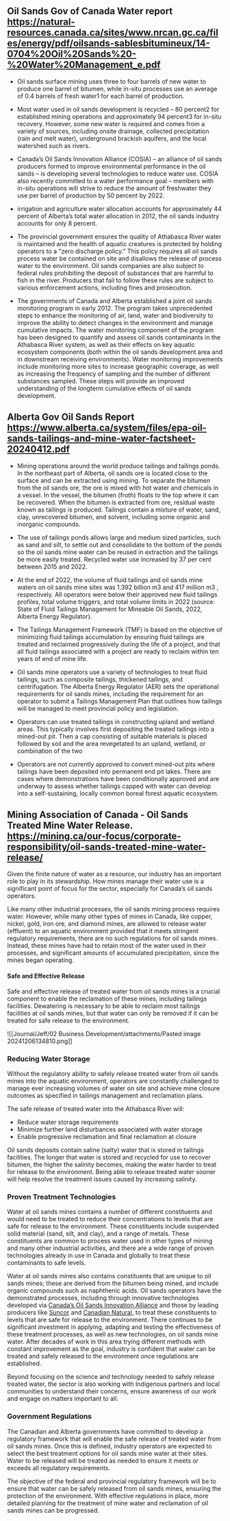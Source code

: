 ## Oil Sands Gov of Canada Water report https://natural-resources.canada.ca/sites/www.nrcan.gc.ca/files/energy/pdf/oilsands-sablesbitumineux/14-0704%20Oil%20Sands%20-%20Water%20Management_e.pdf

- Oil sands surface mining uses three to four barrels of new water to produce one barrel of bitumen, while in-situ processes use an average of 0.4 barrels of fresh water1 for each barrel of production.

- Most water used in oil sands development is recycled – 80 percent2 for established mining operations and approximately 94 percent3 for in-situ recovery. However, some new water is required and comes from a variety of sources, including onsite drainage, collected precipitation (rain and melt water), underground brackish aquifers, and the local watershed such as rivers.

- Canada’s Oil Sands Innovation Alliance (COSIA) – an alliance of oil sands producers formed to improve environmental performance in the oil sands – is developing several technologies to reduce water use. COSIA also recently committed to a water performance goal – members with in-situ operations will strive to reduce the amount of freshwater they use per barrel of production by 50 percent by 2022.

- irrigation and agriculture water allocation accounts for approximately 44 percent of Alberta’s total water allocation in 2012, the oil sands industry accounts for only 8 percent.

- The provincial government ensures the quality of Athabasca River water is maintained and the health of aquatic creatures is protected by holding operators to a “zero discharge policy.” This policy requires all oil sands process water be contained on site and disallows the release of process water to the environment. Oil sands companies are also subject to federal rules prohibiting the deposit of substances that are harmful to fish in the river. Producers that fail to follow these rules are subject to various enforcement actions, including fines and prosecution.

- The governments of Canada and Alberta established a joint oil sands monitoring program in early 2012. The program takes unprecedented steps to enhance the monitoring of air, land, water and biodiversity to improve the ability to detect changes in the environment and manage cumulative impacts. The water monitoring component of the program has been designed to quantify and assess oil sands contaminants in the Athabasca River system, as well as their effects on key aquatic ecosystem components (both within the oil sands development area and in downstream receiving environments). Water monitoring improvements include monitoring more sites to increase geographic coverage, as well as increasing the frequency of sampling and the number of different substances sampled. These steps will provide an improved understanding of the longterm cumulative effects of oil sands development.

## Alberta Gov Oil Sands Report  https://www.alberta.ca/system/files/epa-oil-sands-tailings-and-mine-water-factsheet-20240412.pdf

- Mining operations around the world produce tailings and tailings ponds. In the northeast part of Alberta, oil sands ore is located close to the surface and can be extracted using mining. To separate the bitumen from the oil sands ore, the ore is mixed with hot water and chemicals in a vessel. In the vessel, the bitumen (froth) floats to the top where it can be recovered. When the bitumen is extracted from ore, residual waste known as tailings is produced. Tailings contain a mixture of water, sand, clay, unrecovered bitumen, and solvent, including some organic and inorganic compounds.

- The use of tailings ponds allows large and medium sized particles, such as sand and silt, to settle out and consolidate to the bottom of the ponds so the oil sands mine water can be reused in extraction and the tailings be more easily treated. Recycled water use increased by 37 per cent between 2015 and 2022.

- At the end of 2022, the volume of fluid tailings and oil sands mine waters on oil sands mine sites was 1.392 billion m3 and 417 million m3 , respectively. All operators were below their approved new fluid tailings profiles, total volume triggers, and total volume limits in 2022 (source: State of Fluid Tailings Management for Mineable Oil Sands, 2022, Alberta Energy Regulator).

- The Tailings Management Framework (TMF) is based on the objective of minimizing fluid tailings accumulation by ensuring fluid tailings are treated and reclaimed progressively during the life of a project, and that all fluid tailings associated with a project are ready to reclaim within ten years of end of mine life.

- Oil sands mine operators use a variety of technologies to treat fluid tailings, such as composite tailings, thickened tailings, and centrifugation. The Alberta Energy Regulator (AER) sets the operational requirements for oil sands mines, including the requirement for an operator to submit a Tailings Management Plan that outlines how tailings will be managed to meet provincial policy and legislation.

- Operators can use treated tailings in constructing upland and wetland areas. This typically involves first depositing the treated tailings into a mined-out pit. Then a cap consisting of suitable materials is placed followed by soil and the area revegetated to an upland, wetland, or combination of the two

- Operators are not currently approved to convert mined-out pits where tailings have been deposited into permanent end pit lakes. There are cases where demonstrations have been conditionally approved and are underway to assess whether tailings capped with water can develop into a self-sustaining, locally common boreal forest aquatic ecosystem.

## Mining Association of Canada -  Oil Sands Treated Mine Water Release. https://mining.ca/our-focus/corporate-responsibility/oil-sands-treated-mine-water-release/

Given the finite nature of water as a resource, our industry has an important role to play in its stewardship. How mines manage their water use is a significant point of focus for the sector, especially for Canada’s oil sands operators. 

Like many other industrial processes, the oil sands mining process requires water. However, while many other types of mines in Canada, like copper, nickel, gold, iron ore, and diamond mines, are allowed to release water (effluent) to an aquatic environment provided that it meets stringent regulatory requirements, there are no such regulations for oil sands mines. Instead, these mines have had to retain most of the water used in their processes, and significant amounts of accumulated precipitation, since the mines began operating.
#### Safe and Effective Release
Safe and effective release of treated water from oil sands mines is a crucial component to enable the reclamation of these mines, including tailings facilities. Dewatering is necessary to be able to reclaim most tailings facilities at oil sands mines, but that water can only be removed if it can be treated for safe release to the environment.

![[Journal/Jeff/02 Business Development/attachments/Pasted image 20241206134810.png]]

### Reducing Water Storage

Without the regulatory ability to safely release treated water from oil sands mines into the aquatic environment, operators are constantly challenged to manage ever increasing volumes of water on site and achieve mine closure outcomes as specified in tailings management and reclamation plans.

The safe release of treated water into the Athabasca River will:

- Reduce water storage requirements
- Minimize further land disturbances associated with water storage
- Enable progressive reclamation and final reclamation at closure

Oil sands deposits contain saline (salty) water that is stored in tailings facilities. The longer that water is stored and recycled for use to recover bitumen, the higher the salinity becomes, making the water harder to treat for release to the environment. Being able to release treated water sooner will help resolve the treatment issues caused by increasing salinity.
### Proven Treatment Technologies

Water at oil sands mines contains a number of different constituents and would need to be treated to reduce their concentrations to levels that are safe for release to the environment. These constituents include suspended solid material (sand, silt, and clay), and a range of metals. These constituents are common to process water used in other types of mining and many other industrial activities, and there are a wide range of proven technologies already in use in Canada and globally to treat these contaminants to safe levels.

Water at oil sands mines also contains constituents that are unique to oil sands mines; these are derived from the bitumen being mined, and include organic compounds such as naphthenic acids. Oil sands operators have the demonstrated processes, including through innovative technologies developed via [Canada’s Oil Sands Innovation Alliance](https://cosia.ca/initiatives/water) and those by leading producers like [Suncor](https://www.suncor.com/en-ca/sustainability/environment/water) and [Canadian Natural,](https://www.suncor.com/en-ca/sustainability/environment/water) to treat these constituents to levels that are safe for release to the environment. There continues to be significant investment in applying, adapting and testing the effectiveness of these treatment processes, as well as new technologies, on oil sands mine water. After decades of work in this area trying different methods with constant improvement as the goal, industry is confident that water can be treated and safely released to the environment once regulations are established.

Beyond focusing on the science and technology needed to safely release treated water, the sector is also working with Indigenous partners and local communities to understand their concerns, ensure awareness of our work and engage on matters important to all.
### Government Regulations

The Canadian and Alberta governments have committed to develop a regulatory framework that will enable the safe release of treated water from oil sands mines. Once this is defined, industry operators are expected to select the best treatment options for oil sands mine water at their sites. Water to be released will be treated as needed to ensure it meets or exceeds all regulatory requirements.

The objective of the federal and provincial regulatory framework will be to ensure that water can be safely released from oil sands mines, ensuring the protection of the environment. With effective regulations in place, more detailed planning for the treatment of mine water and reclamation of oil sands mines can be progressed.


